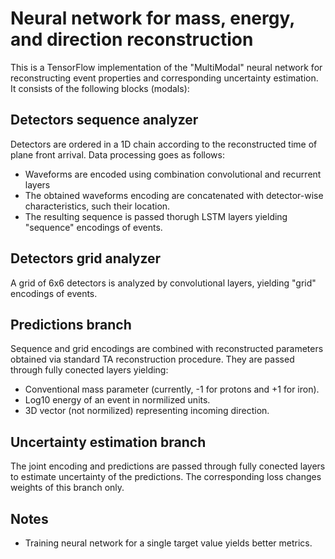 # Neural network for mass, energy, and direction reconstruction

This is a TensorFlow implementation of the "MultiModal" neural network for reconstructing event properties and corresponding uncertainty estimation. It consists of the following blocks (modals):

## Detectors sequence analyzer

Detectors are ordered in a 1D chain according to the reconstructed time of plane front arrival. Data processing goes as follows:
- Waveforms are encoded using combination convolutional and recurrent layers
- The obtained waveforms encoding are concatenated with detector-wise characteristics, such their location.
- The resulting sequence is passed thorugh LSTM layers yielding "sequence" encodings of events.

## Detectors grid analyzer

A grid of 6x6 detectors is analyzed by convolutional layers, yielding "grid" encodings of events.

## Predictions branch
Sequence and grid encodings are combined with reconstructed parameters obtained via standard TA reconstruction procedure. They are passed through fully conected layers yielding:
- Conventional mass parameter (currently, -1 for protons and +1 for iron).
- Log10 energy of an event in normilized units.
- 3D vector (not normilized) representing incoming direction.

## Uncertainty estimation branch
The joint encoding and predictions are passed through fully conected layers to estimate uncertainty of the predictions. The corresponding loss changes weights of this branch only. 

## Notes

- Training neural network for a single target value yields better metrics.